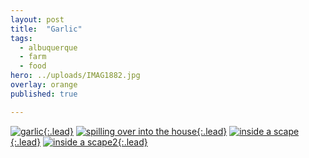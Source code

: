 ```yaml
---
layout: post
title:  "Garlic"
tags:
  - albuquerque
  - farm
  - food
hero: ../uploads/IMAG1882.jpg
overlay: orange
published: true

---
```


[![garlic](../uploads/IMAG1882.jpg){:.lead}](../uploads/IMAG1882.jpg)
[![spilling over into the house](../uploads/IMAG1881.jpg){:.lead}](../uploads/IMAG1881.jpg)
[![inside a scape](../uploads/IMAG1885.jpg){:.lead}](../uploads/IMAG1885.jpg)
[![inside a scape2](../uploads/IMAG1888.jpg){:.lead}](../uploads/IMAG1888.jpg)